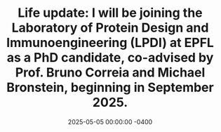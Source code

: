 ---
title: "Life update: I will be joining the Laboratory of Protein Design and Immunoengineering (LPDI) at EPFL as a PhD candidate, co-advised by Prof. Bruno Correia and Michael Bronstein, beginning in September 2025."
date: 2025-05-05 00:00:00 -0400
---